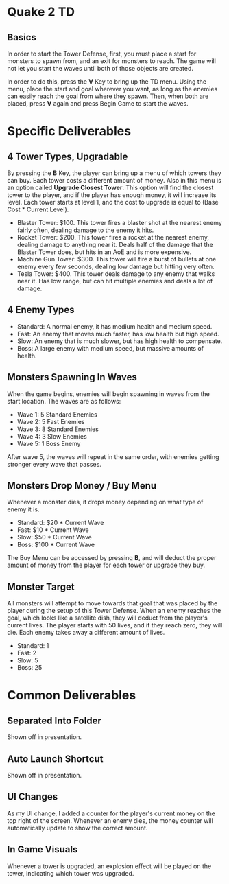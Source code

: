# Quake 2 TD

## Basics

In order to start the Tower Defense, first, you must place a start for monsters to spawn from, and an exit for monsters to reach. The game will not let you start the waves until both of those objects are created.

In order to do this, press the **V** Key to bring up the TD menu. Using the menu, place the start and goal wherever you want, as long as the enemies can easily reach the goal from where they spawn. Then, when both are placed, press **V** again and press Begin Game to start the waves.

# Specific Deliverables

## 4 Tower Types, Upgradable

By pressing the **B** Key, the player can bring up a menu of which towers they can buy. Each tower costs a different amount of money. Also in this menu is an option called **Upgrade Closest Tower**. This option will find the closest tower to the player, and if the player has enough money, it will increase its level. Each tower starts at level 1, and the cost to upgrade is equal to (Base Cost * Current Level).

* Blaster Tower: $100. This tower fires a blaster shot at the nearest enemy fairly often, dealing damage to the enemy it hits.
* Rocket Tower: $200. This tower fires a rocket at the nearest enemy, dealing damage to anything near it. Deals half of the damage that the Blaster Tower does, but hits in an AoE and is more expensive.
* Machine Gun Tower: $300. This tower will fire a burst of bullets at one enemy every few seconds, dealing low damage but hitting very often.
* Tesla Tower: $400. This tower deals damage to any enemy that walks near it. Has low range, but can hit multiple enemies and deals a lot of damage.

## 4 Enemy Types

* Standard: A normal enemy, it has medium health and medium speed.
* Fast: An enemy that moves much faster, has low health but high speed.
* Slow: An enemy that is much slower, but has high health to compensate. 
* Boss: A large enemy with medium speed, but massive amounts of health.

## Monsters Spawning In Waves

When the game begins, enemies will begin spawning in waves from the start location. The waves are as follows:

* Wave 1: 5 Standard Enemies
* Wave 2: 5 Fast Enemies
* Wave 3: 8 Standard Enemies
* Wave 4: 3 Slow Enemies
* Wave 5: 1 Boss Enemy

After wave 5, the waves will repeat in the same order, with enemies getting stronger every wave that passes.

## Monsters Drop Money / Buy Menu

Whenever a monster dies, it drops money depending on what type of enemy it is.

* Standard: $20 * Current Wave
* Fast: $10 * Current Wave
* Slow: $50 * Current Wave
* Boss: $100 * Current Wave

The Buy Menu can be accessed by pressing **B**, and will deduct the proper amount of money from the player for each tower or upgrade they buy.

## Monster Target

All monsters will attempt to move towards that goal that was placed by the player during the setup of this Tower Defense. When an enemy reaches the goal, which looks like a satellite dish, they will deduct from the player's current lives. The player starts with 50 lives, and if they reach zero, they will die. Each enemy takes away a different amount of lives.

* Standard: 1
* Fast: 2
* Slow: 5
* Boss: 25

# Common Deliverables

## Separated Into Folder

Shown off in presentation.

## Auto Launch Shortcut

Shown off in presentation.

## UI Changes

As my UI change, I added a counter for the player's current money on the top right of the screen. Whenever an enemy dies, the money counter will automatically update to show the correct amount.

## In Game Visuals

Whenever a tower is upgraded, an explosion effect will be played on the tower, indicating which tower was upgraded.